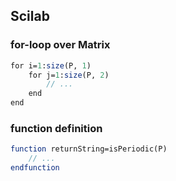 ## Scilab

### for-loop over Matrix
```scilab
for i=1:size(P, 1)
    for j=1:size(P, 2)
        // ...
    end
end
```

### function definition

```scilab
function returnString=isPeriodic(P)
    // ...
endfunction
```